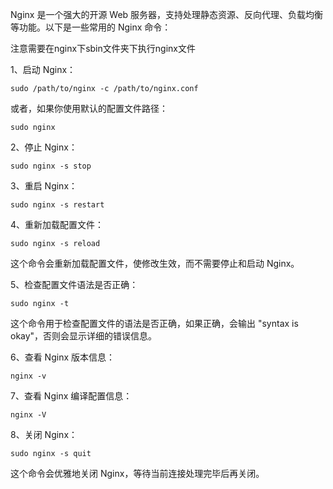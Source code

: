Nginx 是一个强大的开源 Web 服务器，支持处理静态资源、反向代理、负载均衡等功能。以下是一些常用的 Nginx 命令：

注意需要在nginx下sbin文件夹下执行nginx文件

1、启动 Nginx：
```
sudo /path/to/nginx -c /path/to/nginx.conf
```
或者，如果你使用默认的配置文件路径：
```
sudo nginx
```
2、停止 Nginx：
```
sudo nginx -s stop
```
3、重启 Nginx：
```
sudo nginx -s restart
```
4、重新加载配置文件：
```
sudo nginx -s reload
```
这个命令会重新加载配置文件，使修改生效，而不需要停止和启动 Nginx。

5、检查配置文件语法是否正确：
```
sudo nginx -t
```
这个命令用于检查配置文件的语法是否正确，如果正确，会输出 "syntax is okay"，否则会显示详细的错误信息。

6、查看 Nginx 版本信息：
```
nginx -v
```
7、查看 Nginx 编译配置信息：
```
nginx -V
```
8、关闭 Nginx：
```
sudo nginx -s quit
```
这个命令会优雅地关闭 Nginx，等待当前连接处理完毕后再关闭。
